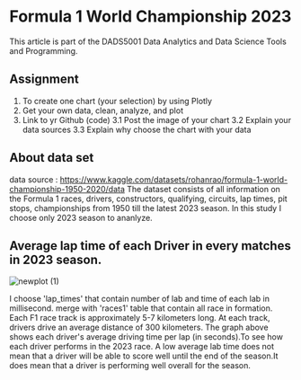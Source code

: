 # Formula 1 World Championship 2023
This article is part of the DADS5001 Data Analytics and Data Science Tools and Programming.
## Assignment
1. To create one chart (your selection) by using Plotly
2. Get your own data, clean, analyze, and plot
3. Link to yr Github (code)
   3.1 Post the image of your chart
   3.2 Explain your data sources
   3.3 Explain why choose the chart with your data

## About data set
data source : https://www.kaggle.com/datasets/rohanrao/formula-1-world-championship-1950-2020/data
     The dataset consists of all information on the Formula 1 races, drivers, constructors, qualifying, circuits, lap times, pit stops, championships from 1950 till the latest 2023 season.
     In this study I choose only 2023 season to ananlyze.

## Average lap time of each Driver in every matches in 2023 season.
![newplot (1)](https://github.com/TripopN/data-visualization-with-plotly-express/assets/150440919/2321329e-d0b9-4560-9622-8790ddda9085)

   I choose 'lap_times' that contain number of lab and time of each lab in millisecond. merge with 'races1' table that contain all race in formation.
Each F1 race track is approximately 5-7 kilometers long. At each track, drivers drive an average distance of 300 kilometers.
   The graph above shows each driver's average driving time per lap (in seconds).To see how each driver performs in the 2023 race.
A low average lab time does not mean that a driver will be able to score well until the end of the season.It does mean that a driver is performing well overall for the season.

